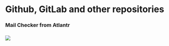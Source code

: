 # Github, GitLab and other repositories

### Mail Checker from Atlantr

###

![](https://2no.co/1uEJd7.png)
